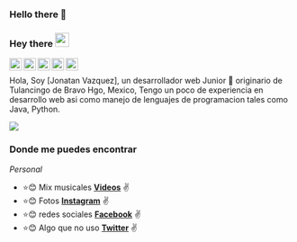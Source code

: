 ### Hello there 👋

### Hey there <img src="https://media.giphy.com/media/hvRJCLFzcasrR4ia7z/giphy.gif" width="25px">

<a href="https://twitter.com/Jonavts">
  <img align="left" alt="Jonatan Vazquez | Twitter" width="22px" src="https://cdn.jsdelivr.net/npm/simple-icons@v3/icons/twitter.svg" />
</a>

<a href="https://www.linkedin.com/in/jonatan-vazquez-tellez-497418180/">
  <img align="left" alt="jonatan LinkdeIN" width="22px" src="https://cdn.jsdelivr.net/npm/simple-icons@v3/icons/linkedin.svg" />
</a>

<a href="https://www.instagram.com/jona_vt/">
  <img align="left" alt="jonatan Instagram" width="22px" src="https://cdn.jsdelivr.net/npm/simple-icons@v3/icons/instagram.svg" />
</a>

<a href="https://www.reddit.com/user/Jonavts1">
  <img align="left" alt="jonatan Reddit" width="22px" src="https://cdn.jsdelivr.net/npm/simple-icons@v3/icons/reddit.svg" />
</a>

<a href="https://www.youtube.com/channel/UCh2nFjuedBHfsrlrJ6nm6Kg">
  <img align="left" alt="jonatan Youtube" width="22px" src="https://cdn.jsdelivr.net/npm/simple-icons@v3/icons/youtube.svg" />
</a>

<br />

Hola, Soy [Jonatan Vazquez], un desarrollador web Junior 🚀 originario de Tulancingo de Bravo Hgo, Mexico, Tengo un poco de experiencia en desarrollo web asi como manejo de lenguajes de programacion tales como Java, Python.

<img  src="https://raw.githubusercontent.com/hebertdev1/hebertdev1/master/javascript.gif" />
  


### Donde me puedes encontrar

_Personal_
* :star::blush: Mix musicales **[Videos](https://www.youtube.com/channel/UCh2nFjuedBHfsrlrJ6nm6Kg)** :v:
* :star::blush: Fotos **[Instagram](https://www.instagram.com/jona_vt/)** :v:
* :star::blush: redes sociales **[Facebook](https://www.facebook.com/jona.vazqueztellez)** :v:
* :star::blush: Algo que no uso **[Twitter](https://twitter.com/hebertdev1)** :v:
